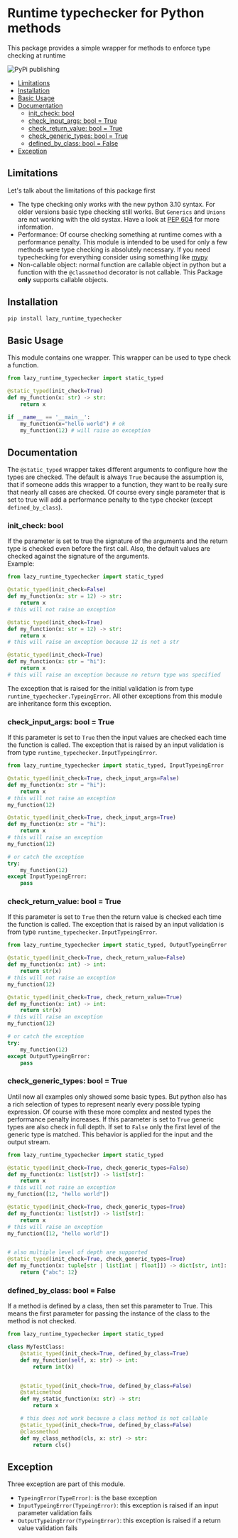 # Runtime typechecker for Python methods
This package provides a simple wrapper for methods to enforce type checking at runtime

![PyPi publishing](https://github.com/lzMeMod/runtime-typechecker/actions/workflows/python-publish.yml/badge.svg)

<!-- toc -->

- [Limitations](#limitations)
- [Installation](#installation)
- [Basic Usage](#basic-usage)
- [Documentation](#documentation)
  * [init_check: bool](#init_check-bool)
  * [check_input_args: bool = True](#check_input_args-bool--true)
  * [check_return_value: bool = True](#check_return_value-bool--true)
  * [check_generic_types: bool = True](#check_generic_types-bool--true)
  * [defined_by_class: bool = False](#defined_by_class-bool--false)
- [Exception](#exception)

<!-- tocstop -->

## Limitations
Let's talk about the limitations of this package first
* The type checking only works with the new python 3.10 syntax. For older versions basic type 
checking still works. But `Generics` and `Unions` are not working with the old systax. Have a look 
at [PEP 604](https://peps.python.org/pep-0604/) for more information.
* Performance: Of course checking something at runtime comes with a performance penalty. This module
is intended to be used for only a few methods were type checking is absolutely necessary. If you need typechecking for 
everything consider using something like [mypy](https://github.com/python/mypy)
* Non-callable object: normal function are callable object in python but a function with the `@classmethod` decorator
is not callable. This Package **only** supports callable objects.

## Installation
```bash
pip install lazy_runtime_typechecker
```

## Basic Usage
This module contains one wrapper. This wrapper can be used to type check a function.

```python
from lazy_runtime_typechecker import static_typed

@static_typed(init_check=True)
def my_function(x: str) -> str:
    return x

if __name__ == '__main__':
    my_function(x="hello world") # ok
    my_function(12) # will raise an exception
```
## Documentation
The `@static_typed` wrapper takes different arguments to configure how the types are checked.
The default is always `True` because the assumption is, that if someone adds this wrapper to a 
function, they want to be really sure that nearly all cases are checked. Of course every single 
parameter that is set to true will add a performance penalty to the type checker (except `defined_by_class`).

### init_check: bool
If the parameter is set to true the signature of the arguments and the return type is checked even
before the first call. Also, the default values are checked against the signature of the arguments.  
Example:

```python
from lazy_runtime_typechecker import static_typed

@static_typed(init_check=False)
def my_function(x: str = 12) -> str:
    return x
# this will not raise an exception

@static_typed(init_check=True)
def my_function(x: str = 12) -> str:
    return x
# this will raise an exception because 12 is not a str

@static_typed(init_check=True)
def my_function(x: str = "hi"):
    return x
# this will raise an exception because no return type was specified
```
The exception that is raised for the initial validation is from type `runtime_typechecker.TypeingError`.
All other exceptions from this module are inheritance form this exception.

### check_input_args: bool = True
If this parameter is set to `True` then the input values are checked each time the function is 
called. The exception that is raised by an input validation is from type `runtime_typechecker.InputTypeingError`.

```python
from lazy_runtime_typechecker import static_typed, InputTypeingError

@static_typed(init_check=True, check_input_args=False)
def my_function(x: str = "hi"):
    return x
# this will not raise an exception
my_function(12) 

@static_typed(init_check=True, check_input_args=True)
def my_function(x: str = "hi"):
    return x
# this will raise an exception
my_function(12) 

# or catch the exception
try:
    my_function(12)
except InputTypeingError:
    pass
```

### check_return_value: bool = True
If this parameter is set to `True` then the return value is checked each time the function is 
called. The exception that is raised by an input validation is from type `runtime_typechecker.InputTypeingError`.

```python
from lazy_runtime_typechecker import static_typed, OutputTypeingError

@static_typed(init_check=True, check_return_value=False)
def my_function(x: int) -> int:
    return str(x)
# this will not raise an exception
my_function(12)

@static_typed(init_check=True, check_return_value=True)
def my_function(x: int) -> int:
    return str(x)
# this will raise an exception
my_function(12)

# or catch the exception
try:
    my_function(12)
except OutputTypeingError:
    pass
```

### check_generic_types: bool = True
Until now all examples only showed some basic types. But python also has a rich selection of types to
represent nearly every possible typing expression. Of course with these more complex and nested types
the performance penalty increases. If this parameter is set to `True` generic types are also check 
in full depth. If set to `False` only the first level of the generic type is matched. This behavior
is applied for the input and the output stream.

```python
from lazy_runtime_typechecker import static_typed

@static_typed(init_check=True, check_generic_types=False)
def my_function(x: list[str]) -> list[str]:
    return x
# this will not raise an exception
my_function([12, "hello world"])

@static_typed(init_check=True, check_generic_types=True)
def my_function(x: list[str]) -> list[str]:
    return x
# this will raise an exception
my_function([12, "hello world"])


# also multiple level of depth are supported
@static_typed(init_check=True, check_generic_types=True)
def my_function(x: tuple[str | list[int | float]]) -> dict[str, int]:
    return {"abc": 12}
```

### defined_by_class: bool = False
If a method is defined by a class, then set this parameter to True. This means the first parameter for passing the 
instance of the class to the method is not checked.
```python
from lazy_runtime_typechecker import static_typed

class MyTestClass:
    @static_typed(init_check=True, defined_by_class=True)
    def my_function(self, x: str) -> int:
        return int(x)


    @static_typed(init_check=True, defined_by_class=False)
    @staticmethod
    def my_static_function(x: str) -> str:
        return x

    # this does not work because a class method is not callable
    @static_typed(init_check=True, defined_by_class=False)
    @classmethod
    def my_class_method(cls, x: str) -> str:
        return cls()
```

## Exception
Three exception are part of this module.
* `TypeingError(TypeError)`: is the base exception
* `InputTypeingError(TypeingError)`: this exception is raised if an input parameter validation fails
* `OutputTypeingError(TypeingError)`: this exception is raised if a return value validation fails